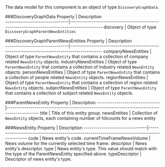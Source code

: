 ﻿The data model for this component is an object of type `DiscoveryGraphData`.

###DiscoveryGraphData
Property 						| Description											
--------------------------------|----------------------------------------------------------------------------------------------
discovery						| Object of type `DiscoveryGraphParentNewsEntities`

###DiscoveryGraphParentNewsEntities
Property 						| Description									
--------------------------------|----------------------------------------------------------------------------------------------
companyNewsEntities				| Object of type `ParentNewsEntity` that contains a collection of company related `NewsEntity` objects.
industryNewsEntities			| Object of type `ParentNewsEntity` that contains a collection of industry related `NewsEntity` objects.
personNewsEntities				| Object of type `ParentNewsEntity` that contains a collection of people related `NewsEntity` objects.
regionNewsEntities				| Object of type `ParentNewsEntity` that contains a collection of region related `NewsEntity` objects.
subjectNewsEntities				| Object of type `ParentNewsEntity` that contains a collection of subject related `NewsEntity` objects.

###ParentNewsEntity
Property						| Description
--------------------------------|----------------------------------------------------------------------------------------------
title							| Title of this entity group.
newsEntities					| Collection of `NewsEntity` objects, each containing number of hitcounts for a news entity

###NewsEntity
Property						| Description
--------------------------------|----------------------------------------------------------------------------------------------
code							| News entity's code.
currentTimeFrameNewsVolume		| News volume for the currently selected time frame.
descriptor						| News entity's descriptor.
type							| News entity's type. This value should match with the type of the ParentNewsEntity specified above.
typeDescriptor					| Descriptor of news entity's type.
